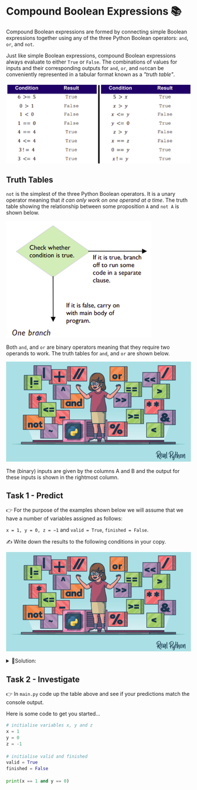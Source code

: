 # Compound Boolean Expressions 📚

Compound Boolean expressions are formed by connecting simple Boolean expressions together using any of the three Python Boolean operators: ``and``, ``or``, and ``not``.

Just like simple Boolean expressions, compound Boolean expressions always evaluate to either ``True`` or ``False``. 
The combinations of values for inputs and their corresponding outputs for ``and``, ``or``, and ``not``can be conveniently represented in a tabular format known as a *"truth table"*.

![image](image_8.png)

## Truth Tables

``not`` is the simplest of the three Python Boolean operators. It is a unary operator meaning that *it can only work on one operand at a time*. The truth table showing the relationship 
between some proposition ``A`` and ``not A`` is shown below.

![image](image_9.png)

Both ``and``, and ``or`` are binary operators meaning that they require two operands to work. The truth tables for ``and``, and ``or`` are shown below.

![image](image_10.png)

The (binary) inputs are given by the columns A and B and the output for these inputs is shown in the rightmost column.

## Task 1 - Predict

👉 For the purpose of the examples shown below we will assume that we have a number of variables assigned as follows: 

``x = 1, y = 0, z = −1`` and ``valid = True``, ``finished = False``.

✍ Write down the results to the following conditions in your copy.

![image](image_12.png)

<details>
  <summary> 👀Solution: </summary>

  You cheated again didn't you!

  ![image](image_13.png)
  
</details>

## Task 2 - Investigate
👉 In `main.py` code up the table above and see if your predictions match the console output.

Here is some code to get you started...

````py
# initialise variables x, y and z
x = 1
y = 0
z = -1

# initialise valid and finished
valid = True
finished = False

print(x == 1 and y == 0)

````
